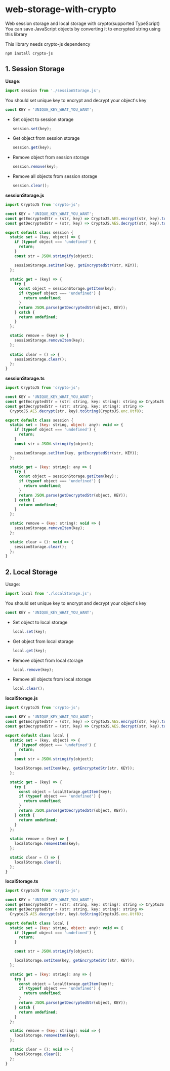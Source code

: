 

# web-storage-with-crypto
Web session storage and local storage with crypto(supported TypeScript)
You can save JavaScript objects by converting it to encrypted string using this library

This library needs crypto-js dependency
```console
npm install crypto-js
```

## 1. Session Storage

**Usage:** 
```javascript
import session from './sessionStorage.js';
```	    
You should set unique key to encrypt and decrypt your object's key
```javascript
const KEY = 'UNIQUE_KEY_WHAT_YOU_WANT';
```	
* Set object to session storage 
  ```javascript
  session.set(key);
  ```
* Get object from session storage
  ```javascript
  session.get(key);
  ```
* Remove object from session storage
  ```javascript
  session.remove(key);
  ```
* Remove all objects from session storage
  ```javascript
  session.clear();
  ```

**sessionStorage.js**
```javascript
import CryptoJS from 'crypto-js';

const KEY = 'UNIQUE_KEY_WHAT_YOU_WANT';
const getEncryptedStr = (str, key) => CryptoJS.AES.encrypt(str, key).toString();
const getDecryptedStr = (str, key) => CryptoJS.AES.decrypt(str, key).toString(CryptoJS.enc.Utf8);

export default class session {
  static set = (key, object) => {
    if (typeof object === 'undefined') {
      return;
    }
    const str = JSON.stringify(object);

    sessionStorage.setItem(key, getEncryptedStr(str, KEY));
  };

  static get = (key) => {
    try {
      const object = sessionStorage.getItem(key);
      if (typeof object === 'undefined') {
        return undefined;
      }
      return JSON.parse(getDecryptedStr(object, KEY));
    } catch {
      return undefined;
    }
  };

  static remove = (key) => {
    sessionStorage.removeItem(key);
  };
  
  static clear = () => {
    sessionStorage.clear();
  };
}
```

**sessionStorage.ts**
```javascript
import CryptoJS from 'crypto-js';

const KEY = 'UNIQUE_KEY_WHAT_YOU_WANT';
const getEncryptedStr = (str: string, key: string): string => CryptoJS.AES.encrypt(str, key).toString();
const getDecryptedStr = (str: string, key: string): string =>
  CryptoJS.AES.decrypt(str, key).toString(CryptoJS.enc.Utf8);

export default class session {
  static set = (key: string, object: any): void => {
    if (typeof object === 'undefined') {
      return;
    }
    const str = JSON.stringify(object);

    sessionStorage.setItem(key, getEncryptedStr(str, KEY));
  };

  static get = (key: string): any => {
    try {
      const object = sessionStorage.getItem(key)!;
      if (typeof object === 'undefined') {
        return undefined;
      }
      return JSON.parse(getDecryptedStr(object, KEY));
    } catch {
      return undefined;
    }
  };

  static remove = (key: string): void => {
    sessionStorage.removeItem(key);
  };

  static clear = (): void => {
    sessionStorage.clear();
  };
}
```

## 2. Local Storage

 
Usage: 
```javascript	
import local from './localStorage.js';
```	    
You should set unique key to encrypt and decrypt your object's key
```javascript
const KEY = 'UNIQUE_KEY_WHAT_YOU_WANT';
```	
* Set object to local storage 
  ```javascript
  local.set(key);
  ```
* Get object from local storage
  ```javascript
  local.get(key);
  ```
* Remove object from local storage
  ```javascript
  local.remove(key);
  ```
* Remove all objects from local storage
  ```javascript
  local.clear();
  ```
  
**localStorage.js**
```javascript
import CryptoJS from 'crypto-js';

const KEY = 'UNIQUE_KEY_WHAT_YOU_WANT';
const getEncryptedStr = (str, key) => CryptoJS.AES.encrypt(str, key).toString();
const getDecryptedStr = (str, key) => CryptoJS.AES.decrypt(str, key).toString(CryptoJS.enc.Utf8);

export default class local {
  static set = (key, object) => {
    if (typeof object === 'undefined') {
      return;
    }
    const str = JSON.stringify(object);

    localStorage.setItem(key, getEncryptedStr(str, KEY));
  };

  static get = (key) => {
    try {
      const object = localStorage.getItem(key);
      if (typeof object === 'undefined') {
        return undefined;
      }
      return JSON.parse(getDecryptedStr(object, KEY));
    } catch {
      return undefined;
    }
  };
  
  static remove = (key) => {
    localStorage.removeItem(key);
  };

  static clear = () => {
    localStorage.clear();
  };
}
```

**localStorage.ts**
```javascript
import CryptoJS from 'crypto-js';

const KEY = 'UNIQUE_KEY_WHAT_YOU_WANT';
const getEncryptedStr = (str: string, key: string): string => CryptoJS.AES.encrypt(str, key).toString();
const getDecryptedStr = (str: string, key: string): string =>
  CryptoJS.AES.decrypt(str, key).toString(CryptoJS.enc.Utf8);

export default class local {
  static set = (key: string, object: any): void => {
    if (typeof object === 'undefined') {
      return;
    }

    const str = JSON.stringify(object);

    localStorage.setItem(key, getEncryptedStr(str, KEY));
  };

  static get = (key: string): any => {
    try {
      const object = localStorage.getItem(key)!;
      if (typeof object === 'undefined') {
        return undefined;
      }
      return JSON.parse(getDecryptedStr(object, KEY));
    } catch {
      return undefined;
    }
  };

  static remove = (key: string): void => {
    localStorage.removeItem(key);
  };

  static clear = (): void => {
    localStorage.clear();
  };
}
```
